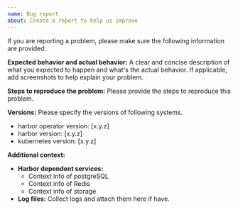 ```yaml
---
name: Bug report
about: Create a report to help us improve
---
```


If you are reporting a problem, please make sure the following information are provided:

**Expected behavior and actual behavior:**
A clear and concise description of what you expected to happen and what's the actual behavior. If applicable, add screenshots to help explain your problem.

**Steps to reproduce the problem:**
Please provide the steps to reproduce this problem.

**Versions:**
Please specify the versions of following systems.

- harbor operator version: [x.y.z]
- harbor version: [x.y.z]
- kubernetes version: [x.y.z]

**Additional context:**

- **Harbor dependent services:**
  - Context info of postgreSQL
  - Context info of Redis
  - Context info of storage
- **Log files:** Collect logs and attach them here if have.
